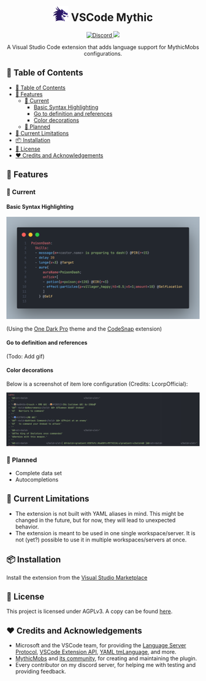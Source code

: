 <div align="center"><h1><img src="./assets/mythicIcon_128x128.png" height=40> VSCode Mythic</h1></div>

<div align="center">
    <a href="https://discord.gg/SHthmb6t6n">
        <img src="https://img.shields.io/static/v1?logo=discord&label=&message=Discord&    color=36393f&style=flat-square" alt="Discord">
    </a>
    <a href="https://github.com/0tickpulse/vscode-mythic/blob/main/LICENSE">
        <img src="https://img.shields.io/badge/License-AGPLv3-red?style=flat-square">
    </a>
</div>

<p align="center">A Visual Studio Code extension that adds language support for MythicMobs configurations.</p>

## 📖 Table of Contents

- [📖 Table of Contents](#-table-of-contents)
- [🚀 Features](#-features)
  - [🎉 Current](#-current)
    - [Basic Syntax Highlighting](#basic-syntax-highlighting)
    - [Go to definition and references](#go-to-definition-and-references)
    - [Color decorations](#color-decorations)
  - [🚧 Planned](#-planned)
- [🚩 Current Limitations](#-current-limitations)
- [📦 Installation](#-installation)
- [📝 License](#-license)
- [❤️ Credits and Acknowledgements](#️-credits-and-acknowledgements)

## 🚀 Features

### 🎉 Current

#### Basic Syntax Highlighting

![Syntax Highlighting](./assets/showcase_syntax_highlight.png)

(Using the [One Dark Pro](https://marketplace.visualstudio.com/items?itemName=zhuangtongfa.Material-theme) theme and the [CodeSnap](https://marketplace.visualstudio.com/items?itemName=adpyke.codesnap) extension)

#### Go to definition and references

(Todo: Add gif)

#### Color decorations

Below is a screenshot of item lore configuration (Credits: LcorpOfficial):

![Color Decorations](./assets/color_decorations.png)

### 🚧 Planned

- Complete data set
- Autocompletions

## 🚩 Current Limitations

- The extension is not built with YAML aliases in mind. This might be changed in the future, but for now, they will lead to unexpected behavior.
- The extension is meant to be used in one single workspace/server. It is not (yet?) possible to use it in multiple workspaces/servers at once.

## 📦 Installation

Install the extension from the [Visual Studio Marketplace](https://marketplace.visualstudio.com/items?itemName=0tickpulse.vscode-mythic)

## 📝 License

This project is licensed under AGPLv3. A copy can be found [here](./LICENSE).

## ❤️ Credits and Acknowledgements

- Microsoft and the VSCode team, for providing the [Language Server Protocol](https://microsoft.github.io/language-server-protocol/), [VSCode Extension API](https://code.visualstudio.com/api), [YAML tmLanguage](https://code.visualstudio.com/api/language-extensions/syntax-highlight-guide), and more.
- [MythicMobs](https://www.mythicmobs.net/) and [its community](http://www.mythicmobs.net/discord), for creating and maintaining the plugin.
- Every contributor on my discord server, for helping me with testing and providing feedback.
